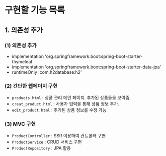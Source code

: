 # 구현할 기능 목록
## 1. 의존성 추가
### (1) 의존성 추가 
- implementation 'org.springframework.boot:spring-boot-starter-thymeleaf
- implementation 'org.springframework.boot:spring-boot-starter-data-jpa'
- runtimeOnly 'com.h2database:h2'
### (2) 간단한 웹페이지 구현
- `products.html` : 상품 관리 메인 페이지. 추가된 상품들을 보여줌.
- `creat_product.html` : 사용자 입력을 통해 상품 정보 추가.
- `edit_product.html` : 추가된 상품 정보를 수정 가능
### (3) MVC 구현
- `ProductController` : SSR 이용하여 컨트롤러 구현   
- `ProductService` : CRUD 서비스 구현 
- `ProductRepository` : JPA 활용

